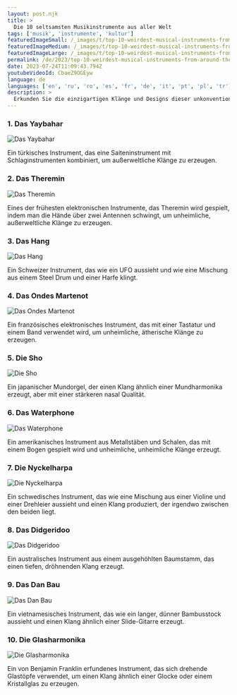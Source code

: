 ```yaml
---
layout: post.njk
title: >
  Die 10 seltsamsten Musikinstrumente aus aller Welt
tags: ['musik', 'instrumente', 'kultur']
featuredImageSmall: /_images/t/top-10-weirdest-musical-instruments-from-around-the-world-cover-de-small.webp
featuredImageMedium: /_images/t/top-10-weirdest-musical-instruments-from-around-the-world-cover-de-medium.webp
featuredImageLarge: /_images/t/top-10-weirdest-musical-instruments-from-around-the-world-cover-de-large.webp
permalink: /de/2023/top-10-weirdest-musical-instruments-from-around-the-world.html
date: 2023-07-24T11:09:43.794Z
youtubeVideoId: CbaeZ9OGEyw
language: de
languages: ['en', 'ru', 'ro', 'es', 'fr', 'de', 'it', 'pt', 'pl', 'tr']
description: >
  Erkunden Sie die einzigartigen Klänge und Designs dieser unkonventionellen Musikinstrumente, die in verschiedenen Teilen der Welt gespielt werden.
---
```


### 1. Das Yaybahar

![Das Yaybahar](/_images/b/bc2e2d8666a0bb39445cfdc6e0b04f1a-medium.webp)

Ein türkisches Instrument, das eine Saiteninstrument mit Schlaginstrumenten kombiniert, um außerweltliche Klänge zu erzeugen.

### 2. Das Theremin

![Das Theremin](/_images/e/ea59a05120ddda65ca53cabaf4ac401e-medium.webp)

Eines der frühesten elektronischen Instrumente, das Theremin wird gespielt, indem man die Hände über zwei Antennen schwingt, um unheimliche, außerweltliche Klänge zu erzeugen.

### 3. Das Hang

![Das Hang](/_images/6/6e060d0d8246405d5214a185288cf91d-medium.webp)

Ein Schweizer Instrument, das wie ein UFO aussieht und wie eine Mischung aus einem Steel Drum und einer Harfe klingt.

### 4. Das Ondes Martenot

![Das Ondes Martenot](/_images/7/759f55aeca15384cc7c9199cd6aa8180-medium.webp)

Ein französisches elektronisches Instrument, das mit einer Tastatur und einem Band verwendet wird, um unheimliche, ätherische Klänge zu erzeugen.

### 5. Die Sho

![Die Sho](/_images/0/04a4f600f0a75cd99357f3cd3a4d6e9c-medium.webp)

Ein japanischer Mundorgel, der einen Klang ähnlich einer Mundharmonika erzeugt, aber mit einer stärkeren nasal Qualität.

### 6. Das Waterphone

![Das Waterphone](/_images/2/28efccc3f29b38ea2f14f48041b33fa5-medium.webp)

Ein amerikanisches Instrument aus Metallstäben und Schalen, das mit einem Bogen gespielt wird und unheimliche, unheimliche Klänge erzeugt.

### 7. Die Nyckelharpa

![Die Nyckelharpa](/_images/3/358f9c2a6070d9c729882d82b7bd6d21-medium.webp)

Ein schwedisches Instrument, das wie eine Mischung aus einer Violine und einer Drehleier aussieht und einen Klang produziert, der irgendwo zwischen den beiden liegt.

### 8. Das Didgeridoo

![Das Didgeridoo](/_images/6/6809545237e49b43748588c47a5ef308-medium.webp)

Ein australisches Instrument aus einem ausgehöhlten Baumstamm, das einen tiefen, dröhnenden Klang erzeugt.

### 9. Das Dan Bau

![Das Dan Bau](/_images/0/08f6b8eaa91312e10ca3c6a6993d7d4e-medium.webp)

Ein vietnamesisches Instrument, das wie ein langer, dünner Bambusstock aussieht und einen Klang ähnlich einer Slide-Gitarre erzeugt.

### 10. Die Glasharmonika

![Die Glasharmonika](/_images/e/eead3f4efc1d8ab4d48bc75a5e6fdf90-medium.webp)

Ein von Benjamin Franklin erfundenes Instrument, das sich drehende Glastöpfe verwendet, um einen Klang ähnlich einer Glocke oder einem Kristallglas zu erzeugen.

